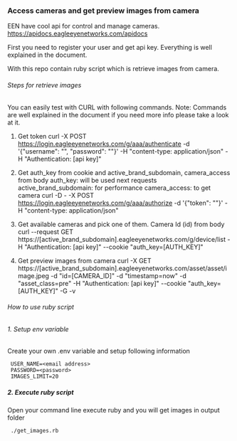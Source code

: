 ### Access cameras and get preview images from camera

EEN have cool api for control and manage cameras.
https://apidocs.eagleeyenetworks.com/apidocs

First you need to register your user and get api key. Everything is well explained in the document.

With this repo contain ruby script which is retrieve images from camera.

###### Steps for retrieve images

You can easily test with CURL with following commands.
Note: Commands are well explained in the document if you need more info please take a look at it.

1. Get token
curl -X POST https://login.eagleeyenetworks.com/g/aaa/authenticate -d '{"username": "", "password": ""}' -H "content-type: application/json" -H "Authentication: [api key]"

2. Get auth_key from cookie and active_brand_subdomain, camera_access from body
auth_key: will be used next requests
active_brand_subdomain: for performance
camera_access: to get camera
curl -D - -X POST https://login.eagleeyenetworks.com/g/aaa/authorize -d '{"token": ""}' -H "content-type: application/json"

3. Get available cameras and pick one of them. Camera Id (id) from body
curl --request GET https://[active_brand_subdomain].eagleeyenetworks.com/g/device/list -H "Authentication: [api key]" --cookie "auth_key=[AUTH_KEY]"

4. Get preview images from camera
curl -X GET https://[active_brand_subdomain].eagleeyenetworks.com/asset/asset/image.jpeg -d "id=[CAMERA_ID]" -d "timestamp=now" -d "asset_class=pre" -H "Authentication: [api key]" --cookie "auth_key=[AUTH_KEY]" -G -v

###### How to use ruby script

###### 1. Setup env variable

Create your own .env variable and setup following information

```
 USER_NAME=<email address>
 PASSWORD=<password>
 IMAGES_LIMIT=20
```

##### 2. Execute ruby script

Open your command line execute ruby and you will get images in output folder

```
 ./get_images.rb
```
